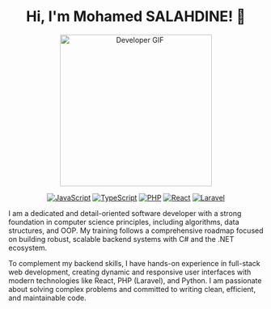 <h1 align="center">Hi, I'm Mohamed SALAHDINE! 👋</h1>


<p align="center">
  <img src="https://raw.githubusercontent.com/AyoubEssadek/AyoubEssadek/main/developer.gif" alt="Developer GIF" width="300"/>
</p>

<p align="center">
  <a href="#"><img src="https://img.shields.io/badge/-JavaScript-F7DF1E?style=for-the-badge&logo=javascript&logoColor=black" alt="JavaScript"></a>
  <a href="#"><img src="https://img.shields.io/badge/-TypeScript-3178C6?style=for-the-badge&logo=typescript&logoColor=white" alt="TypeScript"></a>
  <a href="#"><img src="https://img.shields.io/badge/-PHP-777BB4?style=for-the-badge&logo=php&logoColor=white" alt="PHP"></a>
  <a href="#"><img src="https://img.shields.io/badge/-React-61DAFB?style=for-the-badge&logo=react&logoColor=black" alt="React"></a>
  <a href="#"><img src="https://img.shields.io/badge/-Laravel-FF2D20?style=for-the-badge&logo=laravel&logoColor=white" alt="Laravel"></a>
</p>

I am a dedicated and detail-oriented software developer with a strong foundation in computer science principles, including algorithms, data structures, and OOP. My training follows a comprehensive roadmap focused on building robust, scalable backend systems with C# and the .NET ecosystem.

To complement my backend skills, I have hands-on experience in full-stack web development, creating dynamic and responsive user interfaces with modern technologies like React, PHP (Laravel), and Python. I am passionate about solving complex problems and committed to writing clean, efficient, and maintainable code.
